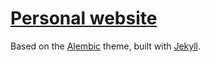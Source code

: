 # [Personal website](https://emiliendupont.github.io)

Based on the [Alembic](https://alembic.darn.es/) theme, built with [Jekyll](https://jekyllrb.com/).
